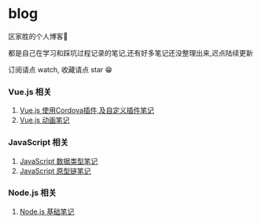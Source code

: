 # blog
区家胜的个人博客🐶

都是自己在学习和踩坑过程记录的笔记,还有好多笔记还没整理出来,迟点陆续更新

订阅请点 watch, 收藏请点 star 😁


### Vue.js 相关
1. [Vue.js 使用Cordova插件,及自定义插件笔记](https://github.com/oujia6014/blog/issues/5)
2. [Vue.js 动画笔记](https://github.com/oujia6014/blog/issues/4)



### JavaScript 相关
1. [JavaScript 数据类型笔记](https://github.com/oujia6014/blog/issues/1)
2. [JavaScript 原型链笔记](https://github.com/oujia6014/blog/issues/2)


### Node.js 相关
1. [Node.js 基础笔记](https://github.com/oujia6014/blog/issues/3)